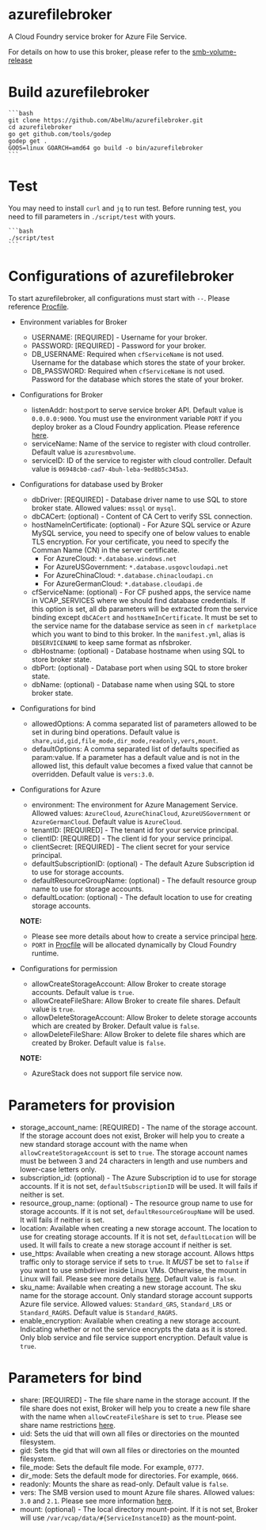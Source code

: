 # azurefilebroker

A Cloud Foundry service broker for Azure File Service.

For details on how to use this broker, please refer to the [smb-volume-release](https://github.com/AbelHu/smb-volume-release)

# Build azurefilebroker

    ```bash
    git clone https://github.com/AbelHu/azurefilebroker.git
    cd azurefilebroker
    go get github.com/tools/godep
    godep get .
    GOOS=linux GOARCH=amd64 go build -o bin/azurefilebroker
    ```

# Test

You may need to install `curl` and `jq` to run test. Before running test, you need to fill parameters in `./script/test` with yours.

    ```bash
    ./script/test
    ```

# Configurations of azurefilebroker

To start azurefilebroker, all configurations must start with `--`. Please reference [Procfile](./Procfile).

- Environment variables for Broker
    - USERNAME: [REQUIRED] - Username for your broker.
    - PASSWORD: [REQUIRED] - Password for your broker.
    - DB_USERNAME: Required when `cfServiceName` is not used. Username for the database which stores the state of your broker.
    - DB_PASSWORD: Required when `cfServiceName` is not used. Password for the database which stores the state of your broker.

- Configurations for Broker
    - listenAddr: host:port to serve service broker API. Default value is `0.0.0.0:9000`. You must use the environment variable `PORT` if you deploy broker as a Cloud Foundry application. Please reference [here](https://docs.run.pivotal.io/devguide/deploy-apps/environment-variable.html#PORT).
    - serviceName: Name of the service to register with cloud controller. Default value is `azuresmbvolume`.
    - serviceID: ID of the service to register with cloud controller. Default value is `06948cb0-cad7-4buh-leba-9ed8b5c345a3`.

- Configurations for database used by Broker
    - dbDriver: [REQUIRED] - Database driver name to use SQL to store broker state. Allowed values: `mssql` or `mysql`.
    - dbCACert: (optional) - Content of CA Cert to verify SSL connection.
    - hostNameInCertificate: (optional) - For Azure SQL service or Azure MySQL service, you need to specify one of below values to enable TLS encryption. For your certificate, you need to specify the Comman Name (CN) in the server certificate.
      - For AzureCloud: `*.database.windows.net`
      - For AzureUSGovernment: `*.database.usgovcloudapi.net`
      - For AzureChinaCloud: `*.database.chinacloudapi.cn`
      - For AzureGermanCloud: `*.database.cloudapi.de`
    - cfServiceName: (optional) - For CF pushed apps, the service name in VCAP_SERVICES where we should find database credentials. If this option is set, all db parameters will be extracted from the service binding except `dbCACert` and `hostNameInCertificate`. It must be set to the service name for the database service as seen in `cf marketplace` which you want to bind to this broker. In the `manifest.yml`, alias is `DBSERVICENAME` to keep same format as nfsbroker.
    - dbHostname: (optional) - Database hostname when using SQL to store broker state.
    - dbPort: (optional) - Database port when using SQL to store broker state.
    - dbName: (optional) - Database name when using SQL to store broker state.

- Configurations for bind
    - allowedOptions: A comma separated list of parameters allowed to be set in during bind operations. Default value is `share,uid,gid,file_mode,dir_mode,readonly,vers,mount`.
    - defaultOptions: A comma separated list of defaults specified as param:value. If a parameter has a default value and is not in the allowed list, this default value becomes a fixed value that cannot be overridden. Default value is `vers:3.0`.

- Configurations for Azure
    - environment: The environment for Azure Management Service. Allowed values: `AzureCloud`, `AzureChinaCloud`, `AzureUSGovernment` or `AzureGermanCloud`. Default value is `AzureCloud`.
    - tenantID: [REQUIRED] - The tenant id for your service principal.
    - clientID: [REQUIRED] - The client id for your service principal.
    - clientSecret: [REQUIRED] - The client secret for your service principal.
    - defaultSubscriptionID: (optional) - The default Azure Subscription id to use for storage accounts.
    - defaultResourceGroupName: (optional) - The default resource group name to use for storage accounts.
    - defaultLocation: (optional) - The default location to use for creating storage accounts.

    **NOTE:**

    - Please see more details about how to create a service principal [here](https://github.com/cloudfoundry-incubator/bosh-azure-cpi-release/blob/master/docs/get-started/create-service-principal.md).
    - `PORT` in [Procfile](./Procfile) will be allocated dynamically by Cloud Foundry runtime.

- Configurations for permission
    - allowCreateStorageAccount: Allow Broker to create storage accounts. Default value is `true`.
    - allowCreateFileShare: Allow Broker to create file shares. Default value is `true`.
    - allowDeleteStorageAccount: Allow Broker to delete storage accounts which are created by Broker. Default value is `false`.
    - allowDeleteFileShare: Allow Broker to delete file shares which are created by Broker. Default value is `false`.

    **NOTE:**

    - AzureStack does not support file service now.

# Parameters for provision

- storage\_account_name: [REQUIRED] - The name of the storage account. If the storage account does not exist, Broker will help you to create a new standard storage account with the name when `allowCreateStorageAccount` is set to `true`. The storage account names must be between 3 and 24 characters in length and use numbers and lower-case letters only.
- subscription_id: (optional) - The Azure Subscription id to use for storage accounts. If it is not set, `defaultSubscriptionID` will be used. It will fails if neither is set.
- resource\_group_name: (optional) - The resource group name to use for storage accounts. If it is not set, `defaultResourceGroupName` will be used. It will fails if neither is set.
- location: Available when creating a new storage account. The location to use for creating storage accounts. If it is not set, `defaultLocation` will be used. It will fails to create a new storage account if neither is set.
- use_https: Available when creating a new storage account. Allows https traffic only to storage service if sets to `true`. It *MUST* be set to `false` if you want to use smbdriver inside Linux VMs. Otherwise, the mount in Linux will fail. Please see more details [here](https://docs.microsoft.com/en-us/azure/storage/storage-security-guide). Default value is `false`.
- sku_name: Available when creating a new storage account. The sku name for the storage account. Only standard storage account supports Azure file service. Allowed values: `Standard_GRS`, `Standard_LRS` or `Standard_RAGRS`. Default value is `Standard_RAGRS`.
- enable_encryption: Available when creating a new storage account. Indicating whether or not the service encrypts the data as it is stored. Only blob service and file service support encryption. Default value is `true`.

# Parameters for bind

- share: [REQUIRED] - The file share name in the storage account. If the file share does not exist, Broker will help you to create a new file share with the name when `allowCreateFileShare` is set to `true`. Please see share name restrictions [here](https://docs.microsoft.com/en-us/rest/api/storageservices/naming-and-referencing-shares--directories--files--and-metadata#share-names).
- uid: Sets the uid that will own all files or directories on the mounted filesystem.
- gid: Sets the gid that will own all files or directories on the mounted filesystem.
- file_mode: Sets the default file mode. For example, `0777`.
- dir_mode: Sets the default mode for directories. For example, `0666`.
- readonly: Mounts the share as read-only. Default value is `false`.
- vers: The SMB version used to mount Azure file shares. Allowed values: `3.0` and `2.1`. Please see more information [here](https://azure.microsoft.com/en-us/blog/azure-file-storage-now-generally-available/).
- mount: (optional) - The local directory mount-point. If it is not set, Broker will use `/var/vcap/data/#{ServiceInstanceID}` as the mount-point.
